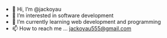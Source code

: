 - 👋 Hi, I’m @jackoyau
- 👀 I’m interested in software development
- 🌱 I’m currently learning web development and programming
- 📫 How to reach me ... jackoyau555@gmail.com
